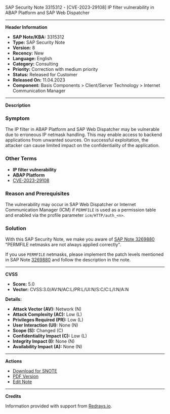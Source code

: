 SAP Security Note 3315312 - [CVE-2023-29108] IP filter vulnerability in ABAP Platform and SAP Web Dispatcher

---

**Header Information**

- **SAP Note/KBA:** 3315312
- **Type:** SAP Security Note
- **Version:** 8
- **Recency:** New
- **Language:** English
- **Category:** Consulting
- **Priority:** Correction with medium priority
- **Status:** Released for Customer
- **Released On:** 11.04.2023
- **Component:** Basis Components > Client/Server Technology > Internet Communication Manager

---

**Description**

### Symptom

The IP filter in ABAP Platform and SAP Web Dispatcher may be vulnerable due to erroneous IP netmask handling. This may enable access to backend applications from unwanted sources. On successful exploitation, the attacker can cause limited impact on the confidentiality of the application.

### Other Terms

- **IP filter vulnerability**
- **ABAP Platform**
- [CVE-2023-29108](https://www.cve.org/CVERecord?id=CVE-2023-29108)

### Reason and Prerequisites

The vulnerability may occur in SAP Web Dispatcher or Internet Communication Manager (ICM) if `PERMFILE` is used as a permission table and enabled via the profile parameter `icm/HTTP/auth_<n>`.

### Solution

With this SAP Security Note, we make you aware of [SAP Note 3269880](https://me.sap.com/notes/3269880) "PERMFILE netmasks are not always applied correctly".

If you use `PERMFILE` netmasks, please implement the patch levels mentioned in SAP Note [3269880](https://me.sap.com/notes/3269880) and follow the description in the note.

---

**CVSS**

- **Score:** 5.0
- **Vector:** CVSS:3.0/AV:N/AC:L/PR:L/UI:N/S:C/C:L/I:N/A:N

**Details:**

- **Attack Vector (AV):** Network (N)
- **Attack Complexity (AC):** Low (L)
- **Privileges Required (PR):** Low (L)
- **User Interaction (UI):** None (N)
- **Scope (S):** Changed (C)
- **Confidentiality Impact (C):** Low (L)
- **Integrity Impact (I):** None (N)
- **Availability Impact (A):** None (N)

---

**Actions**

- [Download for SNOTE](https://notesdownloads.sap.com/note/0040000000433842023)
- [PDF Version](https://userapps.support.sap.com/sap/support/sfm/notes/print/0003315312?language=en-US&token=7AE2864F55DECB77C52214A4529962BE)
- [Edit Note](https://me.sap.com/sap/support/notes/edit/0003315312)

---

**Credits**

Information provided with support from [Redrays.io](https://redrays.io).